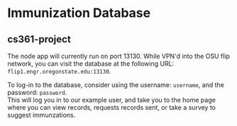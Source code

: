 # Immunization Database
## cs361-project

The node app will currently run on port 13130. While VPN'd into the OSU flip network, you can visit the database at the following URL: `flip1.engr.oregonstate.edu:13130`.  

To log-in to the database, consider using the username: `username`, and the password: `password`.  
This will log you in to our example user, and take you to the home page where you can view records, requests records sent, or take a survey to suggest immunzations.
